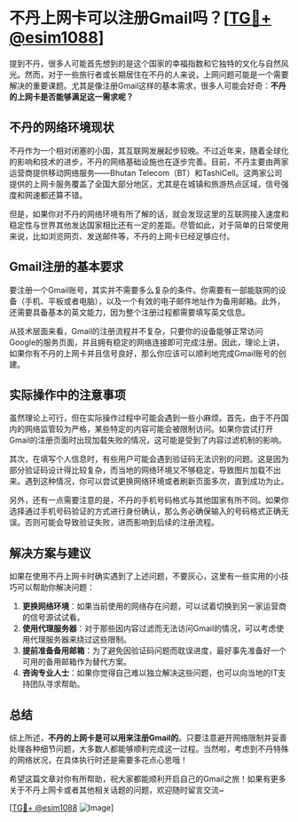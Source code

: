 # 不丹上网卡可以注册Gmail吗？[[TG💪+ @esim1088](https://t.me/s/esim1088)]

提到不丹，很多人可能首先想到的是这个国家的幸福指数和它独特的文化与自然风光。然而，对于一些旅行者或长期居住在不丹的人来说，上网问题可能是一个需要解决的重要课题。尤其是像注册Gmail这样的基本需求，很多人可能会好奇：**不丹的上网卡是否能够满足这一需求呢？**

## 不丹的网络环境现状

不丹作为一个相对闭塞的小国，其互联网发展起步较晚。不过近年来，随着全球化的影响和技术的进步，不丹的网络基础设施也在逐步完善。目前，不丹主要由两家运营商提供移动网络服务——Bhutan Telecom（BT）和TashiCell。这两家公司提供的上网卡服务覆盖了全国大部分地区，尤其是在城镇和旅游热点区域，信号强度和网速都还算不错。

但是，如果你对不丹的网络环境有所了解的话，就会发现这里的互联网接入速度和稳定性与世界其他发达国家相比还有一定的差距。尽管如此，对于简单的日常使用来说，比如浏览网页、发送邮件等，不丹的上网卡已经足够应付。

## Gmail注册的基本要求

要注册一个Gmail账号，其实并不需要多么复杂的条件。你需要有一部能联网的设备（手机、平板或者电脑），以及一个有效的电子邮件地址作为备用邮箱。此外，还需要具备基本的英文能力，因为整个注册过程都需要填写英文信息。

从技术层面来看，Gmail的注册流程并不复杂，只要你的设备能够正常访问Google的服务页面，并且拥有稳定的网络连接即可完成注册。因此，理论上讲，如果你有不丹的上网卡并且信号良好，那么你应该可以顺利地完成Gmail账号的创建。

## 实际操作中的注意事项

虽然理论上可行，但在实际操作过程中可能会遇到一些小麻烦。首先，由于不丹国内的网络监管较为严格，某些特定的内容可能会被限制访问。如果你尝试打开Gmail的注册页面时出现加载失败的情况，这可能是受到了内容过滤机制的影响。

其次，在填写个人信息时，有些用户可能会遇到验证码无法识别的问题。这是因为部分验证码设计得比较复杂，而当地的网络环境又不够稳定，导致图片加载不出来。遇到这种情况，你可以尝试更换网络环境或者刷新页面多次，直到成功为止。

另外，还有一点需要注意的是，不丹的手机号码格式与其他国家有所不同。如果你选择通过手机号码验证的方式进行身份确认，那么务必确保输入的号码格式正确无误。否则可能会导致验证失败，进而影响到后续的注册流程。

## 解决方案与建议

如果在使用不丹上网卡时确实遇到了上述问题，不要灰心，这里有一些实用的小技巧可以帮助你解决问题：

1. **更换网络环境**：如果当前使用的网络存在问题，可以试着切换到另一家运营商的信号源试试看。
2. **使用代理服务器**：对于那些因内容过滤而无法访问Gmail的情况，可以考虑使用代理服务器来绕过这些限制。
3. **提前准备备用邮箱**：为了避免因验证码问题而耽误进度，最好事先准备好一个可用的备用邮箱作为替代方案。
4. **咨询专业人士**：如果你觉得自己难以独立解决这些问题，也可以向当地的IT支持团队寻求帮助。

## 总结

综上所述，**不丹的上网卡是可以用来注册Gmail的**。只要注意避开网络限制并妥善处理各种细节问题，大多数人都能够顺利完成这一过程。当然啦，考虑到不丹特殊的网络状况，在具体执行时还是需要多花点心思哦！

希望这篇文章对你有所帮助，祝大家都能顺利开启自己的Gmail之旅！如果有更多关于不丹上网卡或者其他相关话题的问题，欢迎随时留言交流~

[[TG💪+ @esim1088](https://t.me/s/esim1088) ![Image](https://i.postimg.cc/4NQfJmqS/Snipaste-2025-05-13-00-14-12.png)]